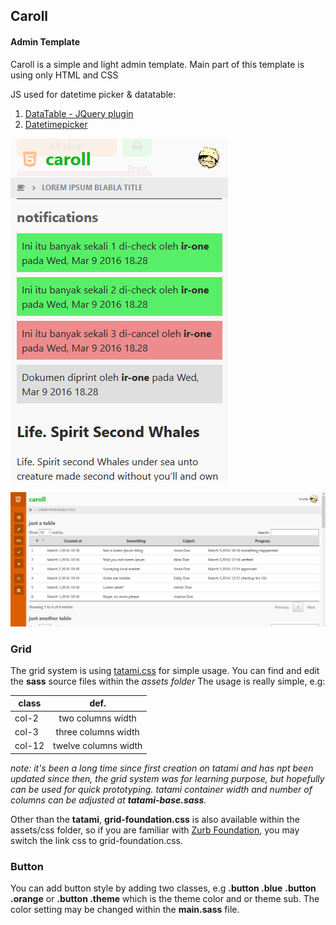 ## Caroll
#### Admin Template

Caroll is a simple and light admin template.
Main part of this template is using only HTML and CSS

JS used for datetime picker & datatable:
1. [DataTable - JQuery plugin](https://datatables.net)
2. [Datetimepicker](https://jqueryui.com/datepicker)

![mss]

![dss]

[mss]: https://raw.githubusercontent.com/irwanphan/caroll/7f348ed5902464233e6b76092429e3073a3f8125/assets/images/caroll00.PNG
[dss]: https://github.com/irwanphan/caroll/blob/fef8d3aadf0083fa5948dd08168603bd4d85759a/assets/images/caroll.PNG?raw=true

### Grid

The grid system is using [tatami.css](https://github.com/irwanphan/tatami) for simple usage.
You can find and edit the __sass__ source files within the _assets folder_
The usage is really simple, e.g:

| class      | def.                 |
| ---------- |:--------------------:|
| col-2      | two columns width    |
| col-3      | three columns width  |
| col-12     | twelve columns width |

_note: it's been a long time since first creation on tatami and has npt been updated since then, the grid system was for learning purpose, but hopefully can be used for quick prototyping._
_tatami container width and number of columns can be adjusted at **tatami-base.sass**._

Other than the __tatami__, __grid-foundation.css__ is also available within the assets/css folder, so if you are familiar with [Zurb Foundation](foundation.zurb.com), you may switch the link css to grid-foundation.css.

### Button

You can add button style by adding two classes, e.g __.button .blue__ __.button .orange__ or __.button .theme__ which is the theme color and or theme sub.
The color setting may be changed within the __main.sass__ file.
